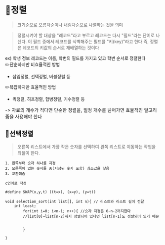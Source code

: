 # 📝정렬

> 크기순으로 오름차순이나 내림차순으로 나열하는 것을 의미

> 정렬시켜야 할 대상을 "레코드"라고 부르고 레코드는 다시 "필드"라는 단어로 나뉜다. 이 필드 중에서 레코드를 식벽해주는 필드를 "키(key)"라고 한다
즉, 정렬은 레코드의 키값의 순서로 재배열하는 것이다

ex) 학생 정보 레코드는 이름, 학번의 필드를 가지고 있고 학번 순서로 정렬한다
</br>
✏️단순하지만 비효율적인 방법
- 삽입정렬, 선택정렬, 버블정렬 등

✏️복잡하지만 효율적인 방법
- 퀵정렬, 히프정렬, 합병정렬, 기수정렬 등

<p style="font-size:15px;">-> 자료의 개수가 적다면 단순한 정렬을, 일정 개수를 넘어가면 효율적인 알고리즘을 사용해야 한다</p>

## 📑선택정렬
> 오른쪽 리스트에서 가장 작은 숫자를 선택하여 왼쪽 리스트로 이동하는 작업을 되풀이 한다.

```
1. 왼쪽부터 숫자 하나를 지정
2. 오른쪽에 있는 숫자들 중(지정된 숫자 포함) 최소값을 찾음
3. 교환해줌

c언어로 작성

#define SWAP(x,y,t) ((t=x), (x=y), (y=t))

void selection_sort(int list[], int n){ // 리스트와 리스트 길이 전달
	int least;
    	for(int i=0; i<n-1; n++){ //숫자 지정은 0~n-2까지한다
        //list[0]~list[n-2]까지 정렬되어 있다면 list[n-1]도 정렬되어 있기 때문
        
        
        }

}
```